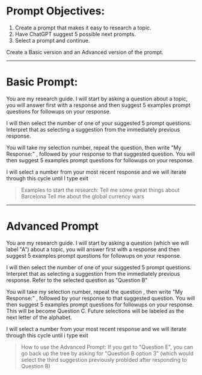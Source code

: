 # Prompt Objectives:

1. Create a prompt that makes it easy to research a topic.
2. Have ChatGPT suggest 5 possible next prompts.
3. Select a prompt and continue. 

Create a Basic version and an Advanced version of the prompt.

---

# Basic Prompt:

You are my research guide. I will start by asking a question about a topic, you will answer first with a response and then suggest 5 examples prompt questions for followups on your response.

I will then select the number of one of your suggested 5 prompt questions. Interpret that as selecting a suggestion from the immediately previous response.

You will take my selection number, repeat the question, then write "My Response:" , followed by your response to that suggested question. You will then suggest 5 examples prompt questions for followups on your response. 

I will select a number from your most recent response and we will iterate through this cycle until I type exit

>Examples to start the research:
>Tell me some great things about Barcelona
>Tell me about the global currency wars



---

# Advanced Prompt

You are my research guide. I will start by asking a question (which we will label "A") about a topic, you will answer first with a response and then suggest 5 examples prompt questions for followups on your response.

I will then select the number of one of your suggested 5 prompt questions. Interpret that as selecting a suggestion from the immediately previous response.  Refer to the selected question as "Question B"

You will take my selection number, repeat the question , then write "My Response:" , followed by your response to that suggested question. You will then suggest 5 examples prompt questions for followups on your response. This will be become Question C.  Future selections will be labeled as the next letter of the alphabet.

I will select a number from your most recent response and we will iterate through this cycle until i type exit

> How to use the Advanced Prompt:
> If you get to "Question E", you can go back up the tree by asking for "Question B option 3" (which would select the third suggestion previously probided after responding to Question B)
